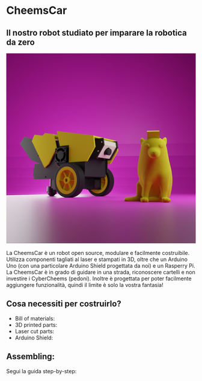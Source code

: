 # CheemsCar
## Il nostro robot studiato per imparare la robotica da zero

![CheemsCar - blender](./media/blenderPost3.png)

La CheemsCar è un robot open source, modulare e facilmente costruibile. Utilizza componenti tagliati al laser e stampati in 3D, oltre che un Arduino Uno (con una particolare Arduino Shield progettata da noi) e un Rasperry Pi. La CheemsCar è in grado di guidare in una strada, riconoscere cartelli e non investire i CyberCheems (pedoni). Inoltre è progettata per poter facilmente aggiungere funzionalità, quindi il limite è solo la vostra fantasia!

## Cosa necessiti per costruirlo?
- Bill of materials:
- 3D printed parts:
- Laser cut parts:
- Arduino Shield:

## Assembling:
Segui la guida step-by-step:

